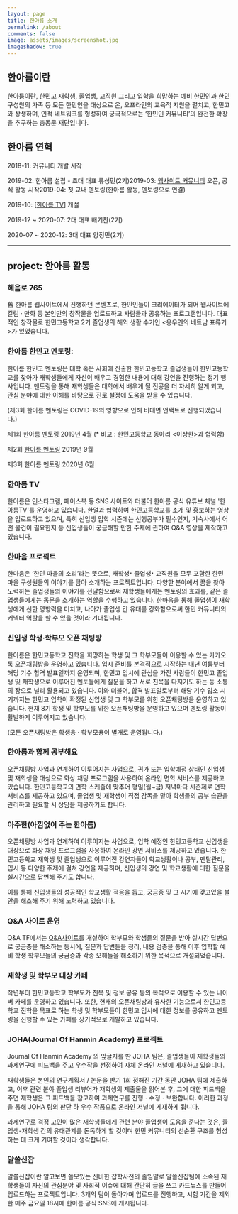 ```yaml
---
layout: page
title: 한아름 소개
permalink: /about
comments: false
image: assets/images/screenshot.jpg
imageshadow: true
---
```


## 한아름이란

한아름이란, 한민고 재학생, 졸업생, 교직원 그리고 입학을 희망하는 예비 한민인과 한민 구성원의 가족 등 모든 한민인을 대상으로 온, 오프라인의 교육적 지원을 펼치고, 한민고와 상생하며, 인적 네트워크를 형성하여 궁극적으로는 ‘한민인 커뮤니티’의 완전한 확장을 추구하는 총동문 재단입니다.
## **한아름 연혁**

2018-11: 커뮤니티 개발 시작

2019-02: 한아름 설립 - 초대 대표 류성민(2기)2019-03: [웹사이트 커뮤니티](http://www.hanalum.kr) 오픈, 공식 활동 시작2019-04: 첫 교내 멘토링(한아름 활동, 멘토링으로 연결)

2019-10: [[한아름 TV](https://www.youtube.com/channel/UCreDKYaD9FakIAFEop8EddA/videos)] 개설

2019-12 ~ 2020-07: 2대 대표 배기찬(2기)

2020-07 ~ 2020-12: 3대 대표 양정민(2기)

---

## **project: 한아름 활동**

### 혜음로 765

舊 한아름 웹사이트에서 진행하던 콘텐츠로, 한민인들이 크리에이터가 되어 웹사이트에 칼럼 · 만화 등 본인만의 창작물을 업로드하고 사람들과 공유하는 프로그램입니다. 대표적인 창작물로 한민고등학교 2기 졸업생의 해외 생활 수기인 <응우옌의 베트남 표류기>가 있었습니다.

### 한아름 한민고 멘토링:

한아름 한민고 멘토링은 대학 혹은 사회에 진출한 한민고등학교 졸업생들이 한민고등학교를 찾아가 재학생들에게 자신이 배우고 경험한 내용에 대해 강연을 진행하는 정기 행사입니다. 멘토링을 통해 재학생들은 대학에서 배우게 될 전공을 더 자세히 알게 되고, 관심 분야에 대한 이해를 바탕으로 진로 설정에 도움을 받을 수 있습니다.

(제3회 한아름 멘토링은 COVID-19의 영향으로 인해 비대면 언택트로 진행되었습니다.)

제1회 한아름 멘토링 2019년 4월 (* 비고 : 한민고등학교 동아리 <이상한>과 협력함)

제2회 [한아름 멘토링](https://www.instagram.com/p/B17aMRel_ib/) 2019년 9월 

제3회 한아름 멘토링 2020년 6월

### 한아름 TV

한아름은 인스타그램, 페이스북 등 SNS 사이트와 더불어 한아름 공식 유튜브 채널 '한아름TV'를 운영하고 있습니다. 한얼과 협력하여 한민고등학교를 소개 및 홍보하는 영상을 업로드하고 있으며, 특히 신입생 입학 시즌에는 선행공부가 필수인지, 기숙사에서 어떤 물건이 필요한지 등 신입생들이 궁금해할 만한 주제에 관하여 Q&A 영상을 제작하고 있습니다.

### 한마음 프로젝트

한마음은  ‘한민 마을의 소리’라는 뜻으로, 재학생⠂졸업생⠂교직원을 모두 포함한 한민 마을 구성원들의 이야기를 담아 소개하는 프로젝트입니다. 다양한 분야에서 꿈을 찾아 노력하는 졸업생들의 이야기를 전달함으로써 재학생들에게는 멘토링의 효과를, 같은 졸업생들에게는 동문을 소개하는 역할을 수행하고 있습니다. 한마음을 통해 졸업생이 재학생에게 선한 영향력을 미치고, 나아가 졸업생 간 유대를 강화함으로써 한민 커뮤니티의 커넥터 역할을 할 수 있을 것이라 기대됩니다.

### 신입생 학생·학부모 오픈 채팅방

한아름은 한민고등학교 진학을 희망하는 학생 및 그 학부모들이 이용할 수 있는 카카오톡 오픈채팅방을 운영하고 있습니다. 입시 준비를 본격적으로 시작하는 매년 여름부터 해당 기수 합격 발표일까지 운영되며, 한민고 입시에 관심을 가진 사람들이 한민고 졸업생 및 재학생으로 이루어진 멘토들에게 질문을 하고 서로 친목을 다지기도 하는 등 소통의 장으로 널리 활용되고 있습니다. 이와 더불어, 합격 발표일로부터 해당 기수 입소 시기까지는 한민고 입학이 확정된 신입생 및 그 학부모를 위한 오픈채팅방을 운영하고 있습니다. 현재 8기 학생 및 학부모를 위한 오픈채팅방을 운영하고 있으며 멘토링 활동이 활발하게 이루어지고 있습니다.

(모든 오픈채팅방은 학생용 · 학부모용이 별개로 운영됩니다.)

### **한아름과 함께 공부해요**

오픈채팅방 사업과 연계하여 이루어지는 사업으로, 귀가 또는 입학예정 상태인 신입생 및 재학생을 대상으로 화상 채팅 프로그램을 사용하여 온라인 면학 서비스를 제공하고 있습니다. 한민고등학교의 면학 스케줄에 맞추어 평일(월~금) 저녁마다 시즌제로 면학 서비스를 제공하고 있으며, 졸업생 및 재학생이 직접 감독을 맡아 학생들의 공부 습관을 관리하고 필요할 시 상담을 제공하기도 합니다.

### 아주한(아낌없이 주는 한아름)

오픈채팅방 사업과 연계하여 이루어지는 사업으로, 입학 예정인 한민고등학교 신입생을 대상으로 화상 채팅 프로그램을 사용하여 온라인 강연 서비스를 제공하고 있습니다. 한민고등학교 재학생 및 졸업생으로 이루어진 강연자들이 학교생활이나 공부, 멘탈관리, 입시 등 다양한 주제에 걸쳐 강연을 제공하며, 신입생의 강연 및 학교생활에 대한 질문을 실시간으로 답변해 주기도 합니다.

이를 통해 신입생들의 성공적인 학교생활 적응을 돕고, 궁금증 및 그 시기에 갖고있을 불안을 해소해 주기 위해 노력하고 있습니다.

### Q&A 사이트 운영

Q&A TF에서는 [Q&A사이트](https://hmqna.creatorlink.net/Main)를 개설하여 학부모와 학생들의 질문을 받아 실시간 답변으로 궁금증을 해소하는 동시에, 질문과 답변들을 정리, 내용 검증을 통해 이후 입학할 예비 학생 학부모들의 궁금증과 각종 오해들을 해소하기 위한 목적으로 개설되었습니다.

### **재학생 및 학부모 대상 카페**

작년부터 한민고등학교 학부모가 친목 및 정보 공유 등의 목적으로 이용할 수 있는 네이버 카페를 운영하고 있습니다. 또한, 현재의 오픈채팅방과 유사한 기능으로서 한민고등학교 진학을 목표로 하는 학생 및 학부모들이 한민고 입시에 대한 정보를 공유하고 멘토링을 진행할 수 있는 카페를 장기적으로 개발하고 있습니다.

### JOHA(Journal Of Hanmin Academy) 프로젝트

Journal Of Hanmin Academy 의 앞글자를 딴 JOHA 팀은, 졸업생들이 재학생들의 과제연구에 피드백을 주고 우수작을 선정하여 자체 온라인 저널에 게재하고 있습니다.

재학생들은 본인의 연구계획서 / 논문을 반기 1회 정해진 기간 동안 JOHA 팀에 제출하고, 이후 관련 분야 졸업생 리뷰어가 재학생의 제출물을 읽어본 후, 그에 대한 피드백을 주면 재학생은 그 피드백을 참고하여 과제연구를 진행ㆍ수정ㆍ보완합니다. 이러한 과정을 통해 JOHA 팀의 판단 하 우수 작품으로 온라인 저널에 게재하게 됩니다.

과제연구로 걱정 고민이 많은 재학생들에게 관련 분야 졸업생이 도움을 준다는 것은, 졸업생-재학생 간의 유대관계를 돈독하게 할 것이며 한민 커뮤니티의 선순환 구조를 형성하는 데 크게 기여할 것이라 생각합니다.

### 알쓸신잡

알쓸신잡이란 알고보면 쓸모있는 신비한 잡학사전의 줄임말로 알쓸신잡팀에 소속된 재학생들이 자신의 관심분야 및 사회적 이슈에 대해 간단히 글을 쓰고 카드뉴스를 만들어 업로드하는 프로젝트입니다. 3개의 팀이 돌아가며 업로드를 진행하고, 시험 기간을 제외한 매주 금요일 18시에 한아름 공식 SNS에 게시됩니다.